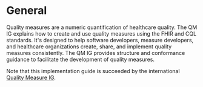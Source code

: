 # General

Quality measures are a numeric quantification of healthcare quality. The QM IG explains how to create and use quality measures using the FHIR and CQL standards. It's designed to help software developers, measure developers, and healthcare organizations create, share, and implement quality measures consistently.  The QM IG provides structure and conformance guidance to facilitate the development of quality measures.

Note that this implementation guide is succeeded by the international [Quality Measure IG](http://hl7.org/fhir/uv/cqm).
